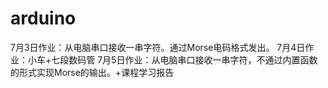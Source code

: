 # arduino
7月3日作业：从电脑串口接收一串字符。通过Morse电码格式发出。
7月4日作业：小车+七段数码管
7月5日作业：从电脑串口接收一串字符，不通过内置函数的形式实现Morse的输出。+课程学习报告
